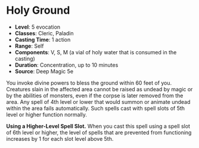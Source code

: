 # Holy Ground

- **Level**: 5 evocation
- **Classes**: Cleric, Paladin
- **Casting Time**: 1 action
- **Range**: Self
- **Components**: V, S, M (a vial of holy water that is consumed in the casting)
- **Duration**: Concentration, up to 10 minutes
- **Source**: Deep Magic 5e

You invoke divine powers to bless the ground within 60 feet of you. Creatures slain in the affected area cannot be raised as undead by magic or by the abilities of monsters, even if the corpse is later removed from the area. Any spell of 4th level or lower that would summon or animate undead within the area fails automatically. Such spells cast with spell slots of 5th level or higher function normally.

**Using a Higher-Level Spell Slot.** When you cast this spell using a spell slot of 6th level or higher, the level of spells that are prevented from functioning increases by 1 for each slot level above 5th.
